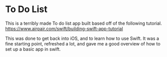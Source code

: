 To Do List
==========

This is a terribly made To do list app built based off of the following tutorial.
https://www.airpair.com/swift/building-swift-app-tutorial

This was done to get back into iOS, and to learn how to use Swift. It was a fine starting point, refreshed a lot, and gave me a good overview of how to set up a basic app in swift.
